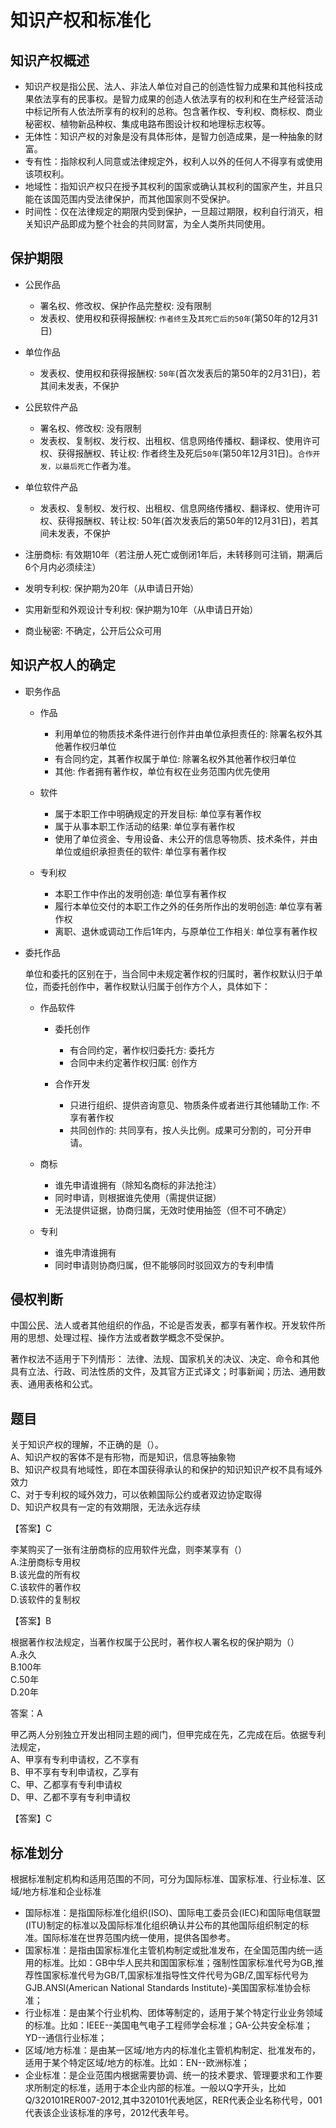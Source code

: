 # 知识产权和标准化


## 知识产权概述


- 知识产权是指公民、法人、非法人单位对自己的创造性智力成果和其他科技成果依法享有的民事权。是智力成果的创造人依法享有的权利和在生产经营活动中标记所有人依法所享有的权利的总称。包含著作权、专利权、商标权、商业秘密权、植物新品种权、集成电路布图设计权和地理标志权等。
- 无体性：知识产权的对象是没有具体形体，是智力创造成果，是一种抽象的财富。
- 专有性：指除权利人同意或法律规定外，权利人以外的任何人不得享有或使用该项权利。
- 地域性：指知识产权只在授予其权利的国家或确认其权利的国家产生，并且只能在该国范围内受法律保护，而其他国家则不受保护。
- 时间性：仅在法律规定的期限内受到保护，一旦超过期限，权利自行消灭，相关知识产品即成为整个社会的共同财富，为全人类所共同使用。



## 保护期限

- 公民作品

    - 署名权、修改权、保护作品完整权: 没有限制
    - 发表权、使用权和获得报酬权: `作者终生`及`其死亡后的50年`(第50年的12月31日)

- 单位作品

    - 发表权、使用权和获得报酬权: `50年`(首次发表后的第50年的2月31日)，若其间未发表，不保护

- 公民软件产品

    - 署名权、修改权: 没有限制
    - 发表权、复制权、发行权、出租权、信息网络传播权、翻译权、使用许可权、获得报酬权、转让权: 作者终生及死后`50年`(第50年12月31日)。`合作开发，以最后死亡`作者为准。

- 单位软件产品

    - 发表权、复制权、发行权、出租权、信息网络传播权、翻译权、使用许可权、获得报酬权、转让权: 50年(首次发表后的第50年的12月31日)，若其间未发表，不保护

- 注册商标: 有效期10年（若注册人死亡或倒闭1年后，未转移则可注销，期满后6个月内必须续注）
- 发明专利权: 保护期为20年（从申请日开始）
- 实用新型和外观设计专利权: 保护期为10年（从申请日开始）
- 商业秘密: 不确定，公开后公众可用




## 知识产权人的确定

- 职务作品

    - 作品
        - 利用单位的物质技术条件进行创作并由单位承担责任的: 除署名权外其他著作权归单位
        - 有合同约定，其著作权属于单位: 除署名权外其他著作权归单位
        - 其他: 作者拥有著作权，单位有权在业务范围内优先使用

    - 软件

        - 属于本职工作中明确规定的开发目标: 单位享有著作权
        - 属于从事本职工作活动的结果: 单位享有著作权
        - 使用了单位资金、专用设备、未公开的信息等物质、技术条件，并由单位或组织承担责任的软件: 单位享有著作权


    - 专利权

        - 本职工作中作出的发明创造: 单位享有著作权
        - 履行本单位交付的本职工作之外的任务所作出的发明创造: 单位享有著作权
        - 离职、退休或调动工作后1年内，与原单位工作相关: 单位享有著作权


- 委托作品

    单位和委托的区别在于，当合同中未规定著作权的归属时，著作权默认归于单位，而委托创作中，著作权默认归属于创作方个人，具体如下：

    - 作品软件

        - 委托创作

            - 有合同约定，著作权归委托方: 委托方
            - 合同中未约定著作权归属: 创作方

        - 合作开发

            - 只进行组织、提供咨询意见、物质条件或者进行其他辅助工作: 不享有著作权
            - 共同创作的: 共同享有，按人头比例。成果可分割的，可分开申请。



    - 商标
        - 谁先申请谁拥有（除知名商标的非法抢注）
        - 同时申请，则根据谁先使用（需提供证据）
        - 无法提供证据，协商归属，无效时使用抽签（但不可不确定）


    - 专利
        - 谁先申清谁拥有
        - 同时申请则协商归属，但不能够同时驳回双方的专利申情

## 侵权判断

中国公民、法人或者其他组织的作品，不论是否发表，都享有著作权。开发软件所用的思想、处理过程、操作方法或者数学概念不受保护。

著作权法不适用于下列情形：
法律、法规、国家机关的决议、决定、命令和其他具有立法、行政、司法性质的文件，及其官方正式译文；时事新闻；历法、通用数表、通用表格和公式。


## 题目

关于知识产权的理解，不正确的是（）。  
A、知识产权的客体不是有形物，而是知识，信息等抽象物  
B、知识产权具有地域性，即在本国获得承认的和保护的知识知识产权不具有域外效力  
C、对于专利权的域外效力，可以依赖国际公约或者双边协定取得  
D、知识产权具有一定的有效期限，无法永远存续

【答案】C

李某购买了一张有注册商标的应用软件光盘，则李某享有（）  
A.注册商标专用权  
B.该光盘的所有权  
C.该软件的著作权  
D.该软件的复制权

【答案】B


根据著作权法规定，当著作权属于公民时，著作权人署名权的保护期为（）  
A.永久  
B.100年  
C.50年  
D.20年

答案：A

甲乙两人分别独立开发出相同主题的阀门，但甲完成在先，乙完成在后。依据专利法规定，  
A、甲享有专利申请权，乙不享有  
B、甲不享有专利申请权，乙享有  
C、甲、乙都享有专利申请权  
D、甲、乙都不享有专利申请权

【答案】C

## 标准划分

根据标准制定机构和适用范围的不同，可分为国际标准、国家标准、行业标准、区域/地方标准和企业标准
- 国际标准：是指国际标准化组织(ISO)、国际电工委员会(IEC)和国际电信联盟(ITU)制定的标准以及国际标准化组织确认并公布的其他国际组织制定的标准。国际标准在世界范围内统一使用，提供各国参考。
- 国家标准：是指由国家标准化主管机构制定或批准发布，在全国范围内统一适用的标准。比如：GB中华人民共和国国家标准；强制性国家标准代号为GB,推荐性国家标准代号为GB/T,国家标准指导性文件代号为GB/Z,国军标代号为GJB.ANSl(American National Standards Institute)-美国国家标准协会标准；
- 行业标准：是由某个行业机构、团体等制定的，适用于某个特定行业业务领域的标准。比如：IEEE--美国电气电子工程师学会标准；GA-公共安全标准；YD--通信行业标准；
- 区域/地方标准：是由某一区域/地方内的标准化主管机构制定、批准发布的，适用于某个特定区域/地方的标准。比如：EN--欧洲标准；
- 企业标准：是企业范围内根据需要协调、统一的技术要求、管理要求和工作要求所制定的标准，适用于本企业内部的标准。一般以Q字开头，比如Q/320101RER007-2012,其中320101代表地区，RER代表企业名称代号，001代表该企业该标准的序号，2012代表年号。


